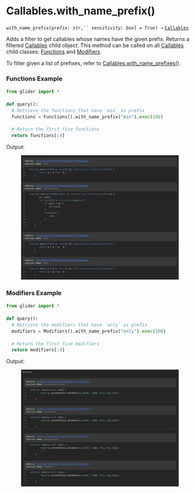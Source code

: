# Callables.with\_name\_prefix()

`with_name_prefix(`_`prefix: str`_`,`` `_`sensitivity: bool = True`_`) →` [`Callables`](./)

Adds a filter to get callables whose names have the given prefix. Returns a filtered [Callables](./) child object. This method can be called on all [Callables](./) child classes: [Functions](functions/) and [Modifiers](modifiers/).

To filter given a list of prefixes, refer to [Callables.with\_name\_prefixes()](callables.with_name_prefixes.md).

### Functions Example

```python
from glider import *

def query():
  # Retrieve the functions that have `min` as prefix
  functions = Functions().with_name_prefix("min").exec(100)

  # Return the first five functions
  return functions[:4]
```

Output:

<figure><img src="../../.gitbook/assets/image (3) (1) (1) (1) (1) (1) (1).png" alt=""><figcaption></figcaption></figure>

### Modifiers Example

```python
from glider import *

def query():
  # Retrieve the modifiers that have `only` as prefix
  modifiers = Modifiers().with_name_prefix("only").exec(100)

  # Return the first five modifiers
  return modifiers[:4]
```

Output:

<figure><img src="../../.gitbook/assets/image (160).png" alt=""><figcaption></figcaption></figure>
